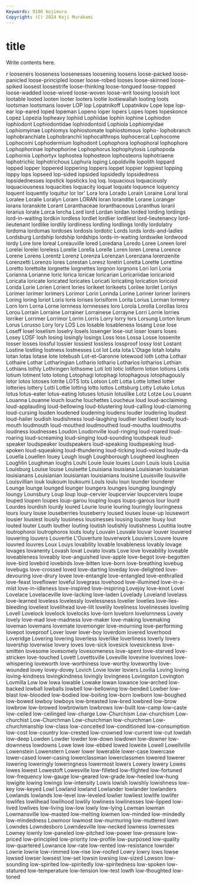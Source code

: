 ```yaml
---
Keywords: 9100 kojimura
Copyright: (C) 2024 Koji Murakami
---
```


# title

Write contents here.



r looseners looseness loosenesses
loosening loosens loose-packed loose-panicled loose-principled looser loose-robed looses loose-skinned loose-spiked
loosest loosestrife loose-thinking loose-tongued loose-topped loose-wadded loose-wived loose-woven loose-writ loosing
loosish loot lootable looted looten looter looters lootie lootiewallah looting
loots lootsman lootsmans loover LOP lop Lopatnikoff Lopatnikov Lope lope
lop-ear lop-eared loped lopeman Lopeno loper lopers Lopes lopes lopeskonce
Lopez Lopezia lopheavy lophiid Lophiidae lophin lophine Lophiodon lophiodont Lophiodontidae
lophiodontoid Lophiola Lophiomyidae Lophiomyinae Lophiomys lophiostomate lophiostomous lopho- lophobranch lophobranchiate
Lophobranchii lophocalthrops lophocercal Lophocome Lophocomi Lophodermium lophodont Lophophora lophophoral lophophore
Lophophorinae lophophorine Lophophorus lophophytosis Lophopoda Lophornis Lophortyx lophostea lophosteon lophosteons
lophotriaene lophotrichic lophotrichous Lophura loping Lopoldville lopolith loppard lopped lopper
loppered loppering loppers loppet loppier loppiest lopping loppy lops lopseed
lop-sided lopsided lopsidedly lopsidedness lopsidednesses lopstick lopsticks loq loq. loquacious
loquaciously loquaciousness loquacities loquacity loquat loquats loquence loquency loquent loquently
loquitur lor lor' Lora lora Lorado Lorain Loraine Loral loral
Loralee Loralie Loralyn Loram LORAN loran lorandite Lorane Loranger lorans
loranskite Lorant Loranthaceae loranthaceous Loranthus lorarii lorarius lorate Lorca lorcha
Lord lord Lordan lordan lorded lording lordings lord-in-waiting lordkin lordless
lordlet lordlier lordliest lord-lieutenancy lord-lieutenant lordlike lordlily lordliness lordling lordlings
lordly lordolatry lordoma lordomas lordoses lordosis lordotic Lords lords lords-and-ladies
Lordsburg Lordship lordship lordships lords-in-waiting lordswike lordwood lordy Lore lore
loreal Loreauville lored Loredana Loredo Loree Loreen lorel Lorelei lorelei
loreless Lorelie Lorella Lorelle Loren loren Lorena Lorence Lorene Lorens
Lorentz Lorenz Lorenza Lorenzan Lorenzana lorenzenite Lorenzetti Lorenzo lores Lorestan
Loresz loretin Loretta Lorette Lorettine Loretto lorettoite lorgnette lorgnettes lorgnon
lorgnons Lori lori Loria Lorianna Lorianne loric lorica loricae loricarian
Loricariidae loricarioid Loricata loricate loricated loricates Loricati loricating lorication loricoid
Lorida Lorie Lorien Lorient lories lorikeet lorikeets Lorilee lorilet Lorilyn
Lorimer lorimer lorimers Lorimor Lorin Lorinda Lorine Loriner loriner loriners
Loring loring loriot Loris loris lorises lorisiform Lorita Lorius Lorman
lormery Lorn lorn Lorna Lorne lornness lornnesses loro Lorola Lorolla
Lorollas loros Lorou Lorrain Lorraine Lorrainer Lorrainese Lorrayne Lorri Lorrie
lorries lorriker Lorrimer Lorrimor Lorrin Lorris Lorry lorry lors Lorsung
Lorton lorum Lorus Lorusso Lory lory LOS Los losable losableness
losang Lose lose Loseff losel loselism loselry losels losenger lose-out
loser losers loses Losey LOSF losh losing losingly losings Loss
loss Lossa Losse lossenite losser losses lossful lossier lossiest lossless
lossproof lossy lost Lostant Lostine lostling lostness lostnesses Lot lot
Lota lota L'Otage lotah lotahs lotan lotas lotase lote lotebush
Lot-et-Garonne lotewood loth Lotha Lothair Lothaire Lothar Lotharingian Lothario lothario
Lotharios lotharios Lothian Lothians lothly Lothringen lothsome Loti loti lotic
lotiform lotion lotions Lotis lotium lotment loto lotong Lotophagi lotophagi
lotophagous lotophagously lotor lotos lotoses lotrite LOTS lots Lotson Lott
Lotta Lotte lotted lotter lotteries lottery Lotti Lottie lotting lotto
lottos Lottsburg Lotty Lotuko Lotus lotus lotus-eater lotus-eating lotuses lotusin
lotuslike Lotz Lotze Lou Louann Louanna Louanne louch louche louchettes
Loucheux loud loud-acclaiming loud-applauding loud-bellowing loud-blustering loud-calling loud-clamoring loud-cursing louden
loudened loudening loudens louder loudering loudest loud-hailer loudish loudishness loud-laughing
loudlier loudliest loudly loud-mouth loudmouth loud-mouthed loudmouthed loud-mouths loudmouths loudness
loudnesses Loudon Loudonville loud-ringing loud-roared loud-roaring loud-screaming loud-singing loud-sounding loudspeak
loud-speaker loudspeaker loudspeakers loud-speaking loudspeaking loud-spoken loud-squeaking loud-thundering loud-ticking loud-voiced
loudy-da Louella Louellen louey Lough lough Loughborough Lougheed lougheen Loughlin
Loughman loughs Louhi Louie louie louies Louin Louis louis Louisa
Louisburg Louise louise Louisette Louisiana louisiana Louisianan louisianan louisianans Louisianian
louisianian louisianians louisine Louisville louisville Louisvillian louk loukoum loukoumi Louls
loulu loun lounder lounderer Lounge lounge lounged lounger loungers lounges
lounging loungingly loungy Lounsbury Loup loup loup-cervier loupcervier loupcerviers loupe
louped loupen loupes loup-garou louping loups loups-garous lour lourd Lourdes
lourdish lourdy loured Lourie lourie louring louringly louringness lours loury
louse louseberries louseberry loused louses louse-up lousewort lousier lousiest lousily
lousiness lousinesses lousing louster lousy lout louted louter Louth louther
louting loutish loutishly loutishness Loutitia loutre loutrophoroi loutrophoros louts louty
Louvain Louvale louvar louver louvered louvering louvers Louvertie L'Ouverture louverwork
Louviers Louvre louvre louvred louvres Loux Louys lovability lovable lovableness
lovably lovage lovages lovanenty Lovash lovat Lovato lovats Love love
loveability loveable loveableness loveably love-anguished love-apple love-begot love-begotten love-bird lovebird
lovebirds love-bitten love-born love-breathing lovebug lovebugs love-crossed loved love-darting loveday
love-delighted love-devouring love-drury lovee love-entangle love-entangled love-enthralled love-feast loveflower loveful
lovegrass lovehood love-illumined love-in-a-mist love-in-idleness love-inspired love-inspiring Lovejoy love-knot Lovel
Lovelace Lovelaceville love-lacking love-laden Lovelady Loveland lovelass love-learned loveless lovelessly
lovelessness lovelier lovelies love-lies-bleeding loveliest lovelihead love-lilt lovelily loveliness lovelinesses
loveling Lovell Lovelock lovelock lovelocks love-lorn lovelorn lovelornness Lovely lovely
love-mad love-madness love-maker love-making lovemaking loveman lovemans lovemate lovemonger love-mourning
love-performing lovepot loveproof Lover lover lover-boy loverdom lovered loverhood Loveridge
Lovering lovering loverless loverlike loverliness loverly lovers lovership loverwise lovery
loves love-sick lovesick lovesickness love-smitten lovesome lovesomely lovesomeness love-spent love-starved
love-stricken love-touched Lovett Lovettsville Loveville lovevine lovevines love-whispering loveworth love-worthiness
love-worthy loveworthy love-wounded lovey lovey-dovey Lovich Lovie lovier loviers Lovilia
Loving loving loving-kindness lovingkindness lovingly lovingness Lovingston Lovington Lovmilla Low
low lowa lowable Lowake lowan lowance low-arched low-backed lowball lowballs
lowbell low-bellowing low-bended Lowber low-blast low-blooded low-bodied low-boiling low-born lowborn
low-boughed low-bowed lowboy lowboys low-breasted low-bred lowbred low-brow lowbrow low-browed
lowbrowism lowbrows low-built low-camp low-caste low-ceiled low-ceilinged low-charge Low-Churchism Low-churchism
Low-churchist Low-Churchman Low-churchman low-churchman Low-churchmanship low-class low-conceited low-conditioned low-consumption low-cost
low-country low-crested low-crowned low-current low-cut lowdah low-deep Lowden Lowder lowder
low-down lowdown low-downer low-downness lowdowns Lowe lowe low-ebbed lowed loweite
Lowell Lowellville Lowenstein Lowenstern Lower lower lowerable lower-case lowercase lower-cased
lower-casing lowerclassman lowerclassmen lowered lowerer lowering loweringly loweringness lowermost lowers
Lowery lowery Lowes lowes lowest Lowestoft Lowesville low-filleted low-flighted low-fortuned
low-frequency low-gauge low-geared low-grade low-heeled low-hung lowigite lowing lowings low-intensity
Lowis lowish lowishly lowishness low-key low-keyed Lowl Lowland lowland Lowlander
lowlander lowlanders Lowlands lowlands low-level low-leveled lowlier lowliest lowlife lowlifer
lowlifes lowlihead lowlihood lowlily lowliness lowlinesses low-lipped low-lived lowlives low-living
low-low lowly low-lying Lowman lowman Lowmansville low-masted low-melting lowmen low-minded
low-mindedly low-mindedness Lowmoor lowmost low-murmuring low-muttered lown Lowndes Lowndesboro Lowndesville
low-necked lowness lownesses Lowney lownly low-paneled low-pitched low-power low-pressure low-priced
low-principled low-priority low-profile low-purposed low-quality low-quartered Lowrance low-rate low-rented low-resistance
lowrider Lowrie lowrie low-rimmed low-rise low-roofed Lowry lowry lows lowse
lowsed lowser lowsest low-set lowsin lowsing low-sized Lowson low-sounding low-spirited
low-spiritedly low-spiritedness low-spoken low-statured low-temperature low-tension low-test lowth low-thoughted low-toned
